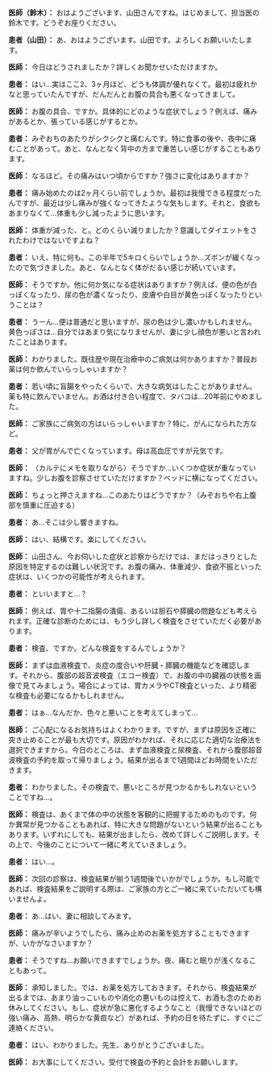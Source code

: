 **医師（鈴木）：** おはようございます、山田さんですね。はじめまして、担当医の鈴木です。どうぞお座りください。

**患者（山田）：** あ、おはようございます。山田です。よろしくお願いいたします。

**医師：** 今日はどうされましたか？詳しくお聞かせいただけますか。

**患者：** はい…実はここ2、3ヶ月ほど、どうも体調が優れなくて。最初は疲れかなと思っていたんですが、だんだんとお腹の具合も悪くなってきまして。

**医師：** お腹の具合、ですか。具体的にどのような症状でしょう？例えば、痛みがあるとか、張っている感じがするとか。

**患者：** みぞおちのあたりがシクシクと痛むんです。特に食事の後や、夜中に痛むことがあって。あと、なんとなく背中の方まで重苦しい感じがすることもあります。

**医師：** なるほど。その痛みはいつ頃からですか？強さに変化はありますか？

**患者：** 痛み始めたのは2ヶ月くらい前でしょうか。最初は我慢できる程度だったんですが、最近は少し痛みが強くなってきたような気もします。それと、食欲もあまりなくて…体重も少し減ったように思います。

**医師：** 体重が減った、と。どのくらい減りましたか？意識してダイエットをされたわけではないですよね？

**患者：** いえ、特に何も。この半年で5キロくらいでしょうか…ズボンが緩くなったので気づきました。あと、なんとなく体がだるい感じが続いています。

**医師：** そうですか。他に何か気になる症状はありますか？例えば、便の色が白っぽくなったり、尿の色が濃くなったり、皮膚や白目が黄色っぽくなったりということは？

**患者：** うーん…便は普通だと思いますが、尿の色は少し濃いかもしれません。黄色っぽさは…自分ではあまり気になりませんが、妻に少し顔色が悪いと言われたことはあります。

**医師：** わかりました。既往歴や現在治療中のご病気は何かありますか？普段お薬は何か飲んでいらっしゃいますか？

**患者：** 若い頃に盲腸をやったくらいで、大きな病気はしたことがありません。薬も特に飲んでいません。お酒は付き合い程度で、タバコは…20年前にやめました。

**医師：** ご家族にご病気の方はいらっしゃいますか？特に、がんになられた方など。

**患者：** 父が胃がんで亡くなっています。母は高血圧ですが元気です。

**医師：** （カルテにメモを取りながら）そうですか…いくつか症状が重なっていますね。少しお腹を診察させていただけますか？ベッドに横になってください。

**医師：** ちょっと押さえますね…このあたりはどうですか？（みぞおちや右上腹部を慎重に圧迫する）

**患者：** あ…そこは少し響きますね。

**医師：** はい、結構です。楽にしてください。

**医師：** 山田さん、今お伺いした症状と診察からだけでは、まだはっきりとした原因を特定するのは難しい状況です。お腹の痛み、体重減少、食欲不振といった症状は、いくつかの可能性が考えられます。

**患者：** といいますと…？

**医師：** 例えば、胃や十二指腸の潰瘍、あるいは胆石や膵臓の問題なども考えられます。正確な診断のためには、もう少し詳しく検査をさせていただく必要があります。

**患者：** 検査、ですか。どんな検査をするんでしょうか？

**医師：** まずは血液検査で、炎症の度合いや肝臓・膵臓の機能などを確認します。それから、腹部の超音波検査（エコー検査）で、お腹の中の臓器の状態を画像で見てみましょう。場合によっては、胃カメラやCT検査といった、より精密な検査も必要になるかもしれません。

**患者：** はぁ…なんだか、色々と悪いことを考えてしまって…

**医師：** ご心配になるお気持ちはよくわかります。ですが、まずは原因を正確に突き止めることが最も大切です。原因がわかれば、それに応じた適切な治療法を選択できますから。今日のところは、まず血液検査と尿検査、それから腹部超音波検査の予約を取って帰りましょう。結果が出るまで1週間ほどお時間をいただきます。

**患者：** わかりました。その検査で、悪いところが見つかるかもしれないということですね…。

**医師：** 検査は、あくまで体の中の状態を客観的に把握するためのものです。何か異常が見つかることもあれば、特に大きな問題がないという結果が出ることもあります。いずれにしても、結果が出ましたら、改めて詳しくご説明します。その上で、今後のことについて一緒に考えていきましょう。

**患者：** はい…。

**医師：** 次回の診察は、検査結果が揃う1週間後でいかがでしょうか。もし可能であれば、検査結果をご説明する際は、ご家族の方とご一緒に来ていただいても構いませんよ。

**患者：** あ…はい、妻に相談してみます。

**医師：** 痛みが辛いようでしたら、痛み止めのお薬を処方することもできますが、いかがなさいますか？

**患者：** そうですね…お願いできますでしょうか。夜、痛むと眠りが浅くなることもあって。

**医師：** 承知しました。では、お薬を処方しておきます。それから、検査結果が出るまでは、あまり油っこいものや消化の悪いものは控えて、お酒も念のためお休みしてください。もし、症状が急に悪化するようなこと（我慢できないほどの強い痛み、高熱、明らかな黄疸など）があれば、予約の日を待たずに、すぐにご連絡ください。

**患者：** はい、わかりました。先生、ありがとうございました。

**医師：** お大事にしてください。受付で検査の予約と会計をお願いします。
